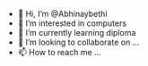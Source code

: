 - 👋 Hi, I’m @Abhinaybethi
- 👀 I’m interested in computers
- 🌱 I’m currently learning  diploma
- 💞️ I’m looking to collaborate on ...
- 📫 How to reach me ...

<!---
Abhinaybethi/Abhinaybethi is a ✨ special ✨ repository because its `README.md` (this file) appears on your GitHub profile.
You can click the Preview link to take a look at your changes.
--->
